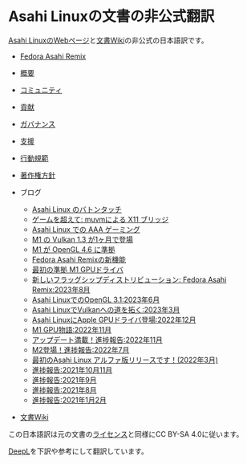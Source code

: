# Asahi Linuxの文書の非公式翻訳
[Asahi LinuxのWebページ](https://asahilinux.org/)と[文書Wiki](https://github.com/AsahiLinux/docs)の非公式の日本語訳です。

- [Fedora Asahi Remix](https://github.com/asfdrwe/asahi-linux-translations/blob/main/fedora.md)
- [概要](https://github.com/asfdrwe/asahi-linux-translations/blob/main/About.md)
- [コミュニティ](https://github.com/asfdrwe/asahi-linux-translations/blob/main/community.md)
- [貢献](https://github.com/asfdrwe/asahi-linux-translations/blob/main/contribute.md)
- [ガバナンス](https://github.com/asfdrwe/asahi-linux-translations/blob/main/governance.md)
- [支援](https://github.com/asfdrwe/asahi-linux-translations/blob/main/support.md)
- [行動規範](https://github.com/asfdrwe/asahi-linux-translations/blob/main/code-of-conduct.md)
- [著作権方針](https://github.com/asfdrwe/asahi-linux-translations/blob/main/copyright.md)
- ブログ
  - [Asahi Linux のバトンタッチ](https://github.com/asfdrwe/asahi-linux-translations/blob/main/PROGRESS202502.md)
  - [ゲームを超えて: muvmによる X11 ブリッジ](https://github.com/asfdrwe/asahi-linux-translations/blob/main/PROGRESS202412.md) 
  - [Asahi Linux での AAA ゲーミング](https://github.com/asfdrwe/asahi-linux-translations/blob/main/PROGRESS202410.md)
  - [M1 の Vulkan 1.3 が1ヶ月で登場](https://github.com/asfdrwe/asahi-linux-translations/blob/main/PROGRESS202406.md)
  - [M1 が OpenGL 4.6 に準拠](https://github.com/asfdrwe/asahi-linux-translations/blob/main/PROGRESS202402.md)
  - [Fedora Asahi Remixの新機能](https://github.com/asfdrwe/asahi-linux-translations/blob/main/PROGRESS202401.md)
  - [最初の準拠 M1 GPUドライバ](https://github.com/asfdrwe/asahi-linux-translations/blob/main/GPU202308.md)
  - [新しいフラッグシップディストリビューション: Fedora Asahi Remix:2023年8月](https://github.com/asfdrwe/asahi-linux-translations/blob/main/PROGRESS202308.md)
  - [Asahi LinuxでのOpenGL 3.1:2023年6月](https://github.com/asfdrwe/asahi-linux-translations/blob/main/GPU202306.md)
  - [Asahi LinuxでVulkanへの道を拓く:2023年3月](https://github.com/asfdrwe/asahi-linux-translations/blob/main/GPU202303.md)
  - [Asahi LinuxにApple GPUドライバ登場:2022年12月](https://github.com/asfdrwe/asahi-linux-translations/blob/main/GPU202212.md)
  - [M1 GPU物語:2022年11月](https://github.com/asfdrwe/asahi-linux-translations/blob/main/GPU202211.md)
  - [アップデート満載！進捗報告:2022年11月](https://github.com/asfdrwe/asahi-linux-translations/blob/main/PROGRESS202211.md)
  - [M2登場！進捗報告:2022年7月](https://github.com/asfdrwe/asahi-linux-translations/blob/main/PROGRESS202207.md)
  - [最初のAsahi Linux アルファ版リリースです！(2022年3月)](https://github.com/asfdrwe/asahi-linux-translations/blob/main/PROGRESS202203.md)
  - [進捗報告:2021年10月11月](https://github.com/asfdrwe/asahi-linux-translations/blob/main/PROGRESS20211011.md)
  - [進捗報告:2021年9月](https://github.com/asfdrwe/asahi-linux-translations/blob/main/PROGRESS202109.md)
  - [進捗報告:2021年8月](https://github.com/asfdrwe/asahi-linux-translations/blob/main/PROGRESS202108.md)
  - [進捗報告:2021年1月2月](https://github.com/asfdrwe/asahi-linux-translations/blob/main/PROGRESS20210102.md)
 
- [文書Wiki](https://github.com/asfdrwe/asahi-linux-translations/wiki)

この日本語訳は元の文書の[ライセンス](https://github.com/AsahiLinux/docs/blob/main/LICENSE)と同様にCC BY-SA 4.0に従います。

[DeepL](https://www.deepl.com/)を下訳や参考にして翻訳しています。
